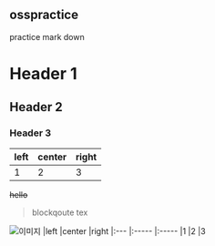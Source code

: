 ## osspractice
practice mark down
# Header 1
## Header 2
### Header 3
|left |center |right
|:--- |:----- |:----
|1    |2      |3
~~hello~~

> blockqoute tex

![이미지](1)
|left |center |right
|:--- |:----- |:-----
|1    |2       |3  
